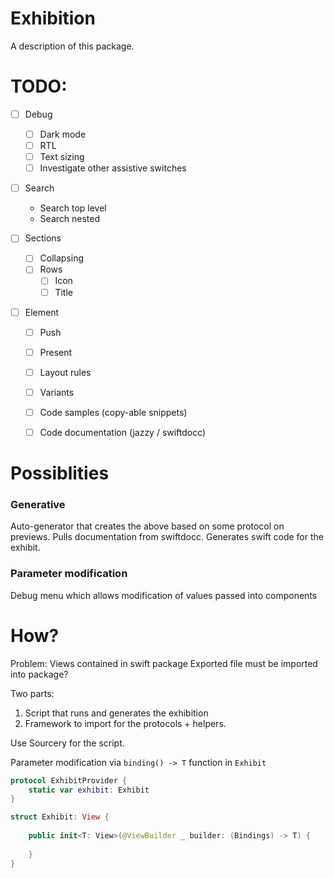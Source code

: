 # Exhibition

A description of this package.


# TODO:

- [ ] Debug
    - [ ] Dark mode
    - [ ] RTL
    - [ ] Text sizing
    - [ ] Investigate other assistive switches

- [ ] Search
    - Search top level
    - Search nested

- [ ] Sections
    - [ ] Collapsing
    - [ ] Rows
        - [ ] Icon
        - [ ] Title

- [ ] Element
    - [ ] Push
    - [ ] Present
    - [ ] Layout rules
    - [ ] Variants
    
    - [ ] Code samples (copy-able snippets)
    - [ ] Code documentation (jazzy / swiftdocc)


# Possiblities

### Generative

Auto-generator that creates the above based on some protocol on previews.
Pulls documentation from swiftdocc.
Generates swift code for the exhibit.

### Parameter modification

Debug menu which allows modification of values passed into components


# How?

Problem: Views contained in swift package
Exported file must be imported into package?


Two parts:
1. Script that runs and generates the exhibition
2. Framework to import for the protocols + helpers.



Use Sourcery for the script.

Parameter modification via `binding() -> T` function in `Exhibit`

```swift
protocol ExhibitProvider {
    static var exhibit: Exhibit
}

struct Exhibit: View {
    
    public init<T: View>(@ViewBuilder _ builder: (Bindings) -> T) {
        
    }
}
```
